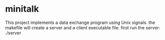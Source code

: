 # minitalk
This project implements a data exchange program using Unix signals. the makefile will create a server and a client executable file. first run the server: ./server
